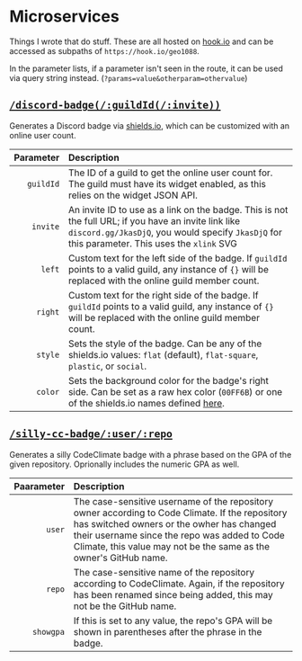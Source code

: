 # Microservices

Things I wrote that do stuff. These are all hosted on [hook.io](https://hook.io/) and can be accessed as subpaths of `https://hook.io/geo1088`.

In the parameter lists, if a parameter isn't seen in the route, it can be used via query string instead. (`?params=value&otherparam=othervalue`)

## [`/discord-badge(/:guildId(/:invite))`](https://hook.io/geo1088/discord-badge)

Generates a Discord badge via [shields.io](http://shields.io), which can be customized with an online user count.

Parameter | Description
---------:|:-----------
`guildId` | The ID of a guild to get the online user count for. The guild must have its widget enabled, as this relies on the widget JSON API.
`invite` | An invite ID to use as a link on the badge. This is not the full URL; if you have an invite link like `discord.gg/JkasDjQ`, you would specify `JkasDjQ` for this parameter. This uses the `xlink` SVG 
`left` | Custom text for the left side of the badge. If `guildId` points to a valid guild, any instance of `{}` will be replaced with the online guild member count.
`right` | Custom text for the right side of the badge. If `guildId` points to a valid guild, any instance of `{}` will be replaced with the online guild member count.
`style` | Sets the style of the badge. Can be any of the shields.io values: `flat` (default), `flat-square`, `plastic`, or `social`.
`color` | Sets the background color for the badge's right side. Can be set as a raw hex color (`00FF6B`) or one of the shields.io names defined [here](https://github.com/badges/shields/blob/master/colorscheme.json).


## [`/silly-cc-badge/:user/:repo`](http://hook.io/geo1088/silly-cc-badge/sferik/rails_admin)

Generates a silly CodeClimate badge with a phrase based on the GPA of the given repository. Oprionally includes the numeric GPA as well.

Paarameter | Description
----------:|:-----------
`user` | The case-sensitive username of the repository owner according to Code Climate. If the repository has switched owners or the owher has changed their username since the repo was added to Code Climate, this value may not be the same as the owner's GitHub name.
`repo` | The case-sensitive name of the repository according to CodeClimate. Again, if the repository has been renamed since being added, this may not be the GitHub name.
`showgpa` | If this is set to any value, the repo's GPA will be shown in parentheses after the phrase in the badge.
